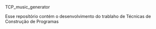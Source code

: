 TCP_music_generator


Esse reposítório contém o desenvolvimento do trablaho de Técnicas de Construção de Programas

